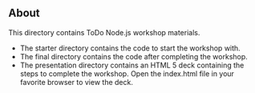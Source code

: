 ## About
This directory contains ToDo Node.js workshop materials.

* The starter directory contains the code to start the workshop with.
* The final directory contains the code after completing the workshop.
* The presentation directory contains an HTML 5 deck containing the steps to complete the workshop.  Open the index.html file in your favorite browser to view the deck.